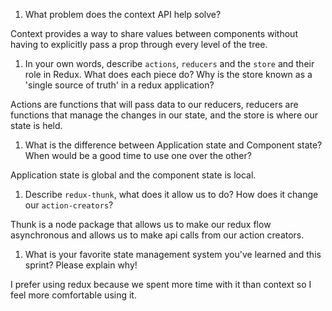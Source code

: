 1. What problem does the context API help solve?

Context provides a way to share values between components without having to explicitly pass a prop through every level of the tree.

1. In your own words, describe `actions`, `reducers` and the `store` and their role in Redux. What does each piece do? Why is the store known as a 'single source of truth' in a redux application?

Actions are functions that will pass data to our reducers, reducers are functions that manage the changes in our state, and the store is where our state is held.

1. What is the difference between Application state and Component state? When would be a good time to use one over the other?

Application state is global and the component state is local.

1. Describe `redux-thunk`, what does it allow us to do? How does it change our `action-creators`?

Thunk is a node package that allows us to make our redux flow asynchronous and allows us to make api calls from our action creators.

1. What is your favorite state management system you've learned and this sprint? Please explain why!

I prefer using redux because we spent more time with it than context so I feel more comfortable using it.
